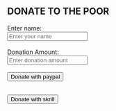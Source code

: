 <!DOCTYPE html>
<html>
<h2> DONATE TO THE POOR</h2>
<head>
<title> DONATE TO THE POOR</title>
</head>

<body>
	
<form action="https://www.paypal.com/donate" method="post" target="_blank">


  <input type="hidden" name="cmd" value="_donations">
  <input type="hidden" name="business" value="Allan.myworld@gmail.com">
  <input type="hidden" name="currency_code" value="USD">
  <input type="hidden" name="item_name" value="Donation">
  <label for="name"> Enter name:</label><br>
  <input type="text" id="name" name="name" placeholder= "Enter your name" required ><br><br>
<label for="donation_amount">Donation Amount:</label><br>
<input type="number" name="amount" id="donation_amount" step="0.01" placeholder="Enter donation amount" required><br><br>
<input type="submit" value="Donate with paypal"><br><br>
</form>

<form action="https://www.skrill.com/donate" method="post" target= "_blank">
<input type="hidden" name="cmd" value="_donations">
  <input type="hidden" name="business" value="Allan.myworld@gmail.com">
  <input type="hidden" name="currency_code" value="USD">
  <input type="hidden" name="item_name" value="Donation">
  <input type="submit" value="Donate with skrill"><br>
  
  </form>



</body>
</html>

 

